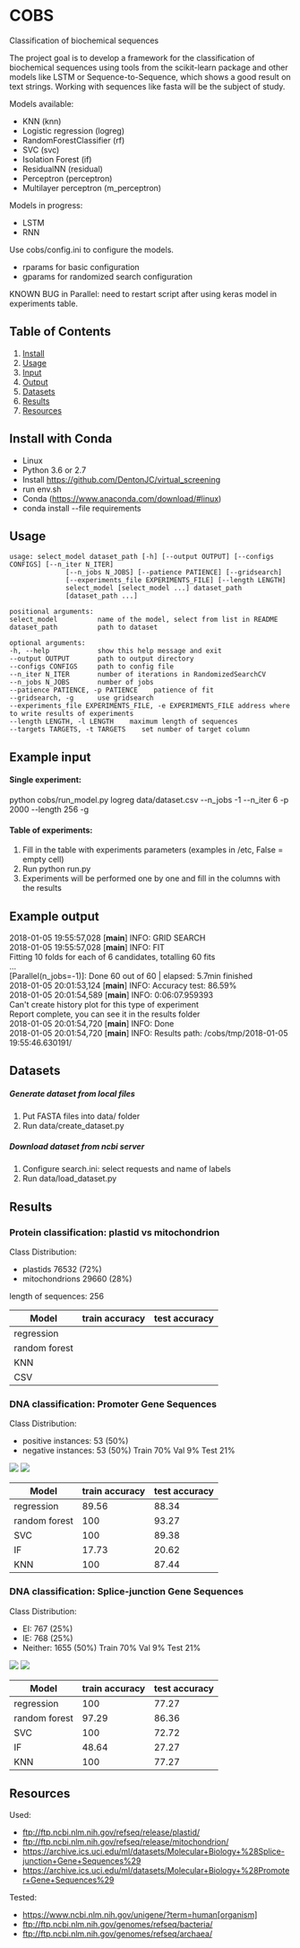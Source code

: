 # COBS
Classification of biochemical sequences

The project goal is to develop a framework for the classification of biochemical sequences using tools from the scikit-learn package and other models like LSTM or Sequence-to-Sequence, which shows a good result on text strings. Working with sequences like fasta will be the subject of study.

Models available:
- KNN (knn)
- Logistic regression (logreg)
- RandomForestClassifier (rf)
- SVC (svc)
- Isolation Forest (if)
- ResidualNN (residual)
- Perceptron (perceptron)
- Multilayer perceptron (m_perceptron)

Models in progress:
- LSTM
- RNN

Use cobs/config.ini to configure the models.
- rparams for basic configuration
- gparams for randomized search configuration

KNOWN BUG in Parallel: need to restart script after using keras model in experiments table.

## Table of Contents
1. [Install](#install)
2. [Usage](#usage)
3. [Input](#input)
4. [Output](#output)
6. [Datasets](#datasets)
5. [Results](#results)
6. [Resources](#resources)

## Install with Conda <a name="install"></a>
- Linux
- Python 3.6 or 2.7
- Install https://github.com/DentonJC/virtual_screening
- run env.sh
- Conda (https://www.anaconda.com/download/#linux)
- conda install --file requirements

## Usage <a name="usage"></a>

    usage: select_model dataset_path [-h] [--output OUTPUT] [--configs CONFIGS] [--n_iter N_ITER]
                  [--n_jobs N_JOBS] [--patience PATIENCE] [--gridsearch]
                  [--experiments_file EXPERIMENTS_FILE] [--length LENGTH]
                  select_model [select_model ...] dataset_path
                  [dataset_path ...]

    positional arguments:
    select_model          name of the model, select from list in README
    dataset_path          path to dataset

    optional arguments:
    -h, --help            show this help message and exit
    --output OUTPUT       path to output directory
    --configs CONFIGS     path to config file
    --n_iter N_ITER       number of iterations in RandomizedSearchCV
    --n_jobs N_JOBS       number of jobs
    --patience PATIENCE, -p PATIENCE    patience of fit
    --gridsearch, -g      use gridsearch
    --experiments_file EXPERIMENTS_FILE, -e EXPERIMENTS_FILE address where to write results of experiments
    --length LENGTH, -l LENGTH    maximum length of sequences
    --targets TARGETS, -t TARGETS    set number of target column

## Example input <a name="input"></a>
#### Single experiment:
python cobs/run_model.py logreg data/dataset.csv --n_jobs -1 --n_iter 6 -p 2000 --length 256 -g
#### Table of experiments:
1. Fill in the table with experiments parameters (examples in /etc, False = empty cell)
2. Run python run.py
3. Experiments will be performed one by one and fill in the columns with the results

## Example output <a name="output"></a>
2018-01-05 19:55:57,028 [__main__] INFO: GRID SEARCH <br />
2018-01-05 19:55:57,028 [__main__] INFO: FIT <br />
Fitting 10 folds for each of 6 candidates, totalling 60 fits <br />
...  <br />
[Parallel(n_jobs=-1)]: Done  60 out of  60 | elapsed:  5.7min finished  <br />
2018-01-05 20:01:53,124 [__main__] INFO: Accuracy test: 86.59%  <br />
2018-01-05 20:01:54,589 [__main__] INFO: 0:06:07.959393  <br />
Can't create history plot for this type of experiment  <br />
Report complete, you can see it in the results folder  <br />
2018-01-05 20:01:54,720 [__main__] INFO: Done  <br />
2018-01-05 20:01:54,720 [__main__] INFO: Results path: /cobs/tmp/2018-01-05  19:55:46.630191/  <br />

## Datasets <a name="datasets"></a>
##### Generate dataset from local files
1. Put FASTA files into data/ folder
2. Run data/create_dataset.py

##### Download dataset from ncbi server
1. Configure search.ini: select requests and name of labels
2. Run data/load_dataset.py

## Results <a name="results"></a>
### Protein classification: plastid vs mitochondrion
Class Distribution:
- plastids 76532 (72%)
- mitochondrions 29660 (28%)

length of sequences: 256

Model | train accuracy | test accuracy
--- | --- | ---
regression  | |
random forest | |
KNN | |
CSV | |

### DNA classification: Promoter Gene Sequences
Class Distribution:
- positive instances: 53 (50%)
- negative instances: 53 (50%)
Train 70%
Val 9%
Test 21%

<img src="https://github.com/DentonJC/cobs/blob/master/etc/img/t-SNE2_1.png" />
<img src="https://github.com/DentonJC/cobs/blob/master/etc/img/t-SNE3_1.png" />

Model | train accuracy | test accuracy
--- | --- | ---
regression  | 89.56 | 88.34
random forest | 100 | 93.27
SVC | 100 | 89.38
IF | 17.73 | 20.62
KNN | 100 | 87.44


### DNA classification: Splice-junction Gene Sequences
Class Distribution:
- EI:       767  (25%)
- IE:       768  (25%)
- Neither: 1655  (50%)
Train 70%
Val 9%
Test 21%

<img src="https://github.com/DentonJC/cobs/blob/master/etc/img/t-SNE2_2.png" />
<img src="https://github.com/DentonJC/cobs/blob/master/etc/img/t-SNE3_2.png" />

Model | train accuracy | test accuracy
--- | --- | ---
regression  | 100 | 77.27
random forest | 97.29 | 86.36
SVC | 100 | 72.72
IF | 48.64 | 27.27
KNN | 100 | 77.27


## Resources <a name="resources"></a>
Used:
  - ftp://ftp.ncbi.nlm.nih.gov/refseq/release/plastid/
  - ftp://ftp.ncbi.nlm.nih.gov/refseq/release/mitochondrion/
  - https://archive.ics.uci.edu/ml/datasets/Molecular+Biology+%28Splice-junction+Gene+Sequences%29
  - https://archive.ics.uci.edu/ml/datasets/Molecular+Biology+%28Promoter+Gene+Sequences%29

Tested:
  - https://www.ncbi.nlm.nih.gov/unigene/?term=human[organism]
  - ftp://ftp.ncbi.nlm.nih.gov/genomes/refseq/bacteria/
  - ftp://ftp.ncbi.nlm.nih.gov/genomes/refseq/archaea/
